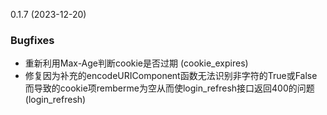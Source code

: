 0.1.7 (2023-12-20)

### Bugfixes

- 重新利用Max-Age判断cookie是否过期 (cookie_expires)
- 修复因为补充的encodeURIComponent函数无法识别非字符的True或False而导致的cookie项remberme为空从而使login_refresh接口返回400的问题 (login_refresh)
